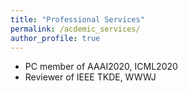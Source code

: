 ```yaml
---
title: "Professional Services"
permalink: /acdemic_services/
author_profile: true
---
```



* PC member of AAAI2020, ICML2020
* Reviewer of IEEE TKDE, WWWJ
